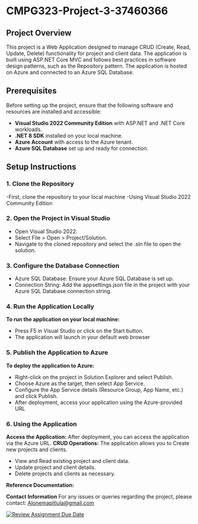 # CMPG323-Project-3-37460366

## Project Overview
This project is a Web Application designed to manage CRUD (Create, Read, Update, Delete) functionality for project and client data. 
The application is built using  ASP.NET Core MVC and follows best practices in software design patterns, such as the Repository pattern. 
The application is hosted on Azure and connected to an Azure SQL Database.

## Prerequisites
Before setting up the project, ensure that the following software and resources are installed and accessible:
- **Visual Studio 2022 Community Edition** with ASP.NET and .NET Core workloads.
- **.NET 8 SDK** installed on your local machine.
- **Azure Account** with access to the Azure tenant.
- **Azure SQL Database** set up and ready for connection.

## Setup Instructions

### 1. Clone the Repository
-First, clone the repository to your local machine
-Using Visual Studio 2022 Community Edition

### 2. Open the Project in Visual Studio
- Open Visual Studio 2022.
- Select File > Open > Project/Solution.
- Navigate to the cloned repository and select the .sln file to open the solution.

### 3. Configure the Database Connection
- Azure SQL Database: Ensure your Azure SQL Database is set up.
- Connection String: Add the appsettings.json file in the project with your Azure SQL Database connection string.

### 4. Run the Application Locally
**To run the application on your local machine:**

- Press F5 in Visual Studio or click on the Start button.
- The application will launch in your default web browser
### 5. Publish the Application to Azure
**To deploy the application to Azure:**

- Right-click on the project in Solution Explorer and select Publish.
- Choose Azure as the target, then select App Service.
- Configure the App Service details (Resource Group, App Name, etc.) and click Publish.
- After deployment, access your application using the Azure-provided URL

### 6. Using the Application
**Access the Application:** After deployment, you can access the application via the Azure URL.
**CRUD Operations:** The application allows you to Create new projects and clients.
- View and Read existing project and client data.
- Update project and client details.
- Delete projects and clients as necessary.


**Reference Documentation:**

**Contact Information**
For any issues or queries regarding the project, please contact: Alonemapitlula@gmail.com


[![Review Assignment Due Date](https://classroom.github.com/assets/deadline-readme-button-22041afd0340ce965d47ae6ef1cefeee28c7c493a6346c4f15d667ab976d596c.svg)](https://classroom.github.com/a/QXrtxkgT)
